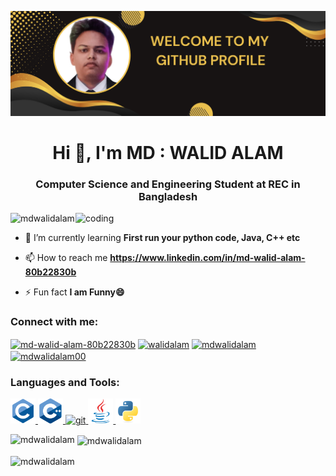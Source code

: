 ![logo](https://github.com/mdwalidalam/mdwalidalam/blob/main/my%20github%20banner.png)
<h1 align="center">Hi 👋, I'm MD : WALID ALAM</h1>
<h3 align="center">Computer Science and Engineering Student at REC in Bangladesh</h3>
<img align="right"alt="coding"width="400" src="![image](https://github.com/user-attachments/assets/a64fe877-beec-4598-9a92-91506bcae4de).gif">




<p align="left"> <img src="https://komarev.com/ghpvc/?username=mdwalidalam&label=Profile%20views&color=0e75b6&style=flat" alt="mdwalidalam" /> </p>

- 🌱 I’m currently learning **First run your python code, Java, C++ etc**

- 📫 How to reach me **https://www.linkedin.com/in/md-walid-alam-80b22830b**

- ⚡ Fun fact **I am Funny😄**

<h3 align="left">Connect with me:</h3>
<p align="left">
<a href="https://linkedin.com/in/md-walid-alam-80b22830b" target="blank"><img align="center" src="https://raw.githubusercontent.com/rahuldkjain/github-profile-readme-generator/master/src/images/icons/Social/linked-in-alt.svg" alt="md-walid-alam-80b22830b" height="30" width="40" /></a>
<a href="https://fb.com/walidalam" target="blank"><img align="center" src="https://raw.githubusercontent.com/rahuldkjain/github-profile-readme-generator/master/src/images/icons/Social/facebook.svg" alt="walidalam" height="30" width="40" /></a>
<a href="https://instagram.com/mdwalidalam" target="blank"><img align="center" src="https://raw.githubusercontent.com/rahuldkjain/github-profile-readme-generator/master/src/images/icons/Social/instagram.svg" alt="mdwalidalam" height="30" width="40" /></a>
<a href="https://codeforces.com/profile/mdwalidalam00" target="blank"><img align="center" src="https://raw.githubusercontent.com/rahuldkjain/github-profile-readme-generator/master/src/images/icons/Social/codeforces.svg" alt="mdwalidalam00" height="30" width="40" /></a>
</p>

<h3 align="left">Languages and Tools:</h3>
<p align="left"> <a href="https://www.cprogramming.com/" target="_blank" rel="noreferrer"> <img src="https://raw.githubusercontent.com/devicons/devicon/master/icons/c/c-original.svg" alt="c" width="40" height="40"/> </a> <a href="https://www.w3schools.com/cpp/" target="_blank" rel="noreferrer"> <img src="https://raw.githubusercontent.com/devicons/devicon/master/icons/cplusplus/cplusplus-original.svg" alt="cplusplus" width="40" height="40"/> </a> <a href="https://git-scm.com/" target="_blank" rel="noreferrer"> <img src="https://www.vectorlogo.zone/logos/git-scm/git-scm-icon.svg" alt="git" width="40" height="40"/> </a> <a href="https://www.java.com" target="_blank" rel="noreferrer"> <img src="https://raw.githubusercontent.com/devicons/devicon/master/icons/java/java-original.svg" alt="java" width="40" height="40"/> </a> <a href="https://www.python.org" target="_blank" rel="noreferrer"> <img src="https://raw.githubusercontent.com/devicons/devicon/master/icons/python/python-original.svg" alt="python" width="40" height="40"/> </a> </p>

<p><img align="left" src="https://github-readme-stats.vercel.app/api/top-langs?username=mdwalidalam&show_icons=true&locale=en&layout=compact" alt="mdwalidalam" /></p>

<p>&nbsp;<img align="center" src="https://github-readme-stats.vercel.app/api?username=mdwalidalam&show_icons=true&locale=en" alt="mdwalidalam" /></p>

<p><img align="center" src="https://github-readme-streak-stats.herokuapp.com/?user=mdwalidalam&" alt="mdwalidalam" /></p>
